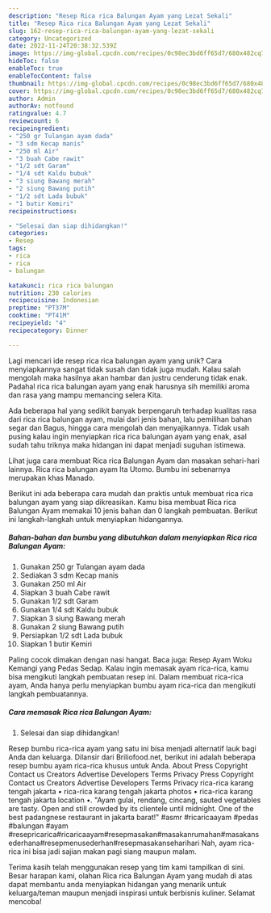 ```yaml
---
description: "Resep Rica rica Balungan Ayam yang Lezat Sekali"
title: "Resep Rica rica Balungan Ayam yang Lezat Sekali"
slug: 162-resep-rica-rica-balungan-ayam-yang-lezat-sekali
category: Uncategorized
date: 2022-11-24T20:38:32.539Z
image: https://img-global.cpcdn.com/recipes/0c98ec3bd6ff65d7/680x482cq70/rica-rica-balungan-ayam-foto-resep-utama.jpg
hideToc: false
enableToc: true
enableTocContent: false
thumbnail: https://img-global.cpcdn.com/recipes/0c98ec3bd6ff65d7/680x482cq70/rica-rica-balungan-ayam-foto-resep-utama.jpg
cover: https://img-global.cpcdn.com/recipes/0c98ec3bd6ff65d7/680x482cq70/rica-rica-balungan-ayam-foto-resep-utama.jpg
author: Admin
authorAv: notfound
ratingvalue: 4.7
reviewcount: 6
recipeingredient:
- "250 gr Tulangan ayam dada"
- "3 sdm Kecap manis"
- "250 ml Air"
- "3 buah Cabe rawit"
- "1/2 sdt Garam"
- "1/4 sdt Kaldu bubuk"
- "3 siung Bawang merah"
- "2 siung Bawang putih"
- "1/2 sdt Lada bubuk"
- "1 butir Kemiri"
recipeinstructions:

- "Selesai dan siap dihidangkan!"
categories:
- Resep
tags:
- rica
- rica
- balungan

katakunci: rica rica balungan 
nutrition: 230 calories
recipecuisine: Indonesian
preptime: "PT37M"
cooktime: "PT41M"
recipeyield: "4"
recipecategory: Dinner

---
```





Lagi mencari ide resep rica rica balungan ayam yang unik? Cara menyiapkannya sangat tidak susah dan tidak juga mudah. Kalau salah mengolah maka hasilnya akan hambar dan justru cenderung tidak enak. Padahal rica rica balungan ayam yang enak harusnya sih memiliki aroma dan rasa yang mampu memancing selera Kita.





Ada beberapa hal yang sedikit banyak berpengaruh terhadap kualitas rasa dari rica rica balungan ayam, mulai dari jenis bahan, lalu pemilihan bahan segar dan Bagus, hingga cara mengolah dan menyajikannya. Tidak usah pusing kalau ingin menyiapkan rica rica balungan ayam yang enak,      asal sudah tahu triknya maka hidangan ini dapat menjadi suguhan istimewa.














Lihat juga cara membuat Rica rica Balungan Ayam dan masakan sehari-hari lainnya. Rica rica balungan ayam Ita Utomo. Bumbu ini sebenarnya merupakan khas Manado.






Berikut ini ada beberapa cara mudah dan praktis untuk membuat rica rica balungan ayam yang siap dikreasikan. Kamu bisa membuat Rica rica Balungan Ayam memakai 10 jenis bahan dan 0 langkah pembuatan. Berikut ini langkah-langkah untuk menyiapkan hidangannya.

<!--inarticleads1-->

##### Bahan-bahan dan bumbu yang dibutuhkan dalam menyiapkan Rica rica Balungan Ayam:

1. Gunakan 250 gr Tulangan ayam dada
1. Sediakan 3 sdm Kecap manis
1. Gunakan 250 ml Air
1. Siapkan 3 buah Cabe rawit
1. Gunakan 1/2 sdt Garam
1. Gunakan 1/4 sdt Kaldu bubuk
1. Siapkan 3 siung Bawang merah
1. Gunakan 2 siung Bawang putih
1. Persiapkan 1/2 sdt Lada bubuk
1. Siapkan 1 butir Kemiri


Paling cocok dimakan dengan nasi hangat. Baca juga: Resep Ayam Woku Kemangi yang Pedas Sedap. Kalau ingin memasak ayam rica-rica, kamu bisa mengikuti langkah pembuatan resep ini. Dalam membuat rica-rica ayam, Anda hanya perlu menyiapkan bumbu ayam rica-rica dan mengikuti langkah pembuatannya. 

<!--inarticleads2-->

##### Cara memasak Rica rica Balungan Ayam:


1. Selesai dan siap dihidangkan!

Resep bumbu rica-rica ayam yang satu ini bisa menjadi alternatif lauk bagi Anda dan keluarga. Dilansir dari Briliofood.net, berikut ini adalah beberapa resep bumbu ayam rica-rica khusus untuk Anda. About Press Copyright Contact us Creators Advertise Developers Terms Privacy Press Copyright Contact us Creators Advertise Developers Terms Privacy rica-rica karang tengah jakarta • rica-rica karang tengah jakarta photos • rica-rica karang tengah jakarta location •. &#34;Ayam gulai, rendang, cincang, sauted vegetables are tasty. Open and still crowded by its clientele until midnight. One of the best padangnese restaurant in jakarta barat!&#34; #asmr #ricaricaayam #pedas #balungan #ayam #resepricarica#ricaricaayam#resepmasakan#masakanrumahan#masakansederhana#resepmenusederhan#resepmasakanseharihari Nah, ayam rica-rica ini bisa jadi sajian makan pagi siang maupun malam. 

Terima kasih telah menggunakan resep yang tim kami tampilkan di sini. Besar harapan kami, olahan Rica rica Balungan Ayam yang mudah di atas dapat membantu anda menyiapkan hidangan yang menarik untuk keluarga/teman maupun menjadi inspirasi untuk berbisnis kuliner. Selamat mencoba!
